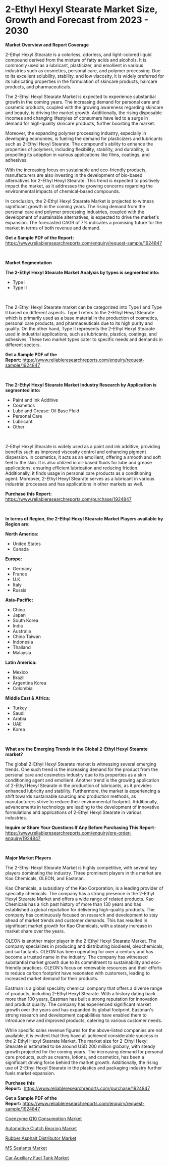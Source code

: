 <p><h1>2-Ethyl Hexyl Stearate Market Size, Growth and Forecast from 2023 - 2030</h1></p><p><strong>Market Overview and Report Coverage</strong></p>
<p><p>2-Ethyl Hexyl Stearate is a colorless, odorless, and light-colored liquid compound derived from the mixture of fatty acids and alcohols. It is commonly used as a lubricant, plasticizer, and emollient in various industries such as cosmetics, personal care, and polymer processing. Due to its excellent solubility, stability, and low viscosity, it is widely preferred for its lubricating properties in the formulation of skincare products, haircare products, and pharmaceuticals.</p><p>The 2-Ethyl Hexyl Stearate Market is expected to experience substantial growth in the coming years. The increasing demand for personal care and cosmetic products, coupled with the growing awareness regarding skincare and beauty, is driving the market growth. Additionally, the rising disposable incomes and changing lifestyles of consumers have led to a surge in demand for high-quality skincare products, further boosting the market.</p><p>Moreover, the expanding polymer processing industry, especially in developing economies, is fueling the demand for plasticizers and lubricants such as 2-Ethyl Hexyl Stearate. The compound's ability to enhance the properties of polymers, including flexibility, stability, and durability, is propelling its adoption in various applications like films, coatings, and adhesives.</p><p>With the increasing focus on sustainable and eco-friendly products, manufacturers are also investing in the development of bio-based alternatives for 2-Ethyl Hexyl Stearate. This trend is expected to positively impact the market, as it addresses the growing concerns regarding the environmental impacts of chemical-based compounds.</p><p>In conclusion, the 2-Ethyl Hexyl Stearate Market is projected to witness significant growth in the coming years. The rising demand from the personal care and polymer processing industries, coupled with the development of sustainable alternatives, is expected to drive the market's expansion. The forecasted CAGR of 7% indicates a promising future for the market in terms of both revenue and demand.</p></p>
<p><strong>Get a Sample PDF of the Report:</strong> <a href="https://www.reliableresearchreports.com/enquiry/request-sample/1924847">https://www.reliableresearchreports.com/enquiry/request-sample/1924847</a></p>
<p>&nbsp;</p>
<p><strong>Market Segmentation</strong></p>
<p><strong>The 2-Ethyl Hexyl Stearate Market Analysis by types is segmented into:</strong></p>
<p><ul><li>Type I</li><li>Type II</li></ul></p>
<p>&nbsp;</p>
<p><p>The 2-Ethyl Hexyl Stearate market can be categorized into Type I and Type II based on different aspects. Type I refers to the 2-Ethyl Hexyl Stearate which is primarily used as a base material in the production of cosmetics, personal care products, and pharmaceuticals due to its high purity and quality. On the other hand, Type II represents the 2-Ethyl Hexyl Stearate used in industrial applications, such as lubricants, plastics, coatings, and adhesives. These two market types cater to specific needs and demands in different sectors.</p></p>
<p><strong>Get a Sample PDF of the Report:</strong>&nbsp;<a href="https://www.reliableresearchreports.com/enquiry/request-sample/1924847">https://www.reliableresearchreports.com/enquiry/request-sample/1924847</a></p>
<p>&nbsp;</p>
<p><strong>The 2-Ethyl Hexyl Stearate Market Industry Research by Application is segmented into:</strong></p>
<p><ul><li>Paint and Ink Additive</li><li>Cosmetics</li><li>Lube and Grease: Oil Base Fluid</li><li>Personal Care</li><li>Lubricant</li><li>Other</li></ul></p>
<p>&nbsp;</p>
<p><p>2-Ethyl Hexyl Stearate is widely used as a paint and ink additive, providing benefits such as improved viscosity control and enhancing pigment dispersion. In cosmetics, it acts as an emollient, offering a smooth and soft feel to the skin. It is also utilized in oil-based fluids for lube and grease applications, ensuring efficient lubrication and reducing friction. Additionally, it finds usage in personal care products as a conditioning agent. Moreover, 2-Ethyl Hexyl Stearate serves as a lubricant in various industrial processes and has applications in other markets as well.</p></p>
<p><strong>Purchase this Report:</strong>&nbsp; <a href="https://www.reliableresearchreports.com/purchase/1924847">https://www.reliableresearchreports.com/purchase/1924847</a></p>
<p>&nbsp;</p>
<p><strong>In terms of Region, the 2-Ethyl Hexyl Stearate Market Players available by Region are:</strong></p>
<p>
    <p> <strong> North America: </strong>
        <ul>
            <li>United States</li>
            <li>Canada</li>
        </ul>
        </p> 
    <p> <strong> Europe: </strong>
        <ul>
            <li>Germany</li>
            <li>France</li>
            <li>U.K.</li>
            <li>Italy</li>
            <li>Russia</li>
        </ul>
        </p> 
    <p> <strong> Asia-Pacific: </strong>
        <ul>
            <li>China</li>
            <li>Japan</li>
            <li>South Korea</li>
            <li>India</li>
            <li>Australia</li>
            <li>China Taiwan</li>
            <li>Indonesia</li>
            <li>Thailand</li>
            <li>Malaysia</li>
        </ul>
        </p> 
    <p> <strong> Latin America: </strong>
        <ul>
            <li>Mexico</li>
            <li>Brazil</li>
            <li>Argentina Korea</li>
            <li>Colombia</li>
        </ul>
        </p> 
    <p> <strong> Middle East & Africa: </strong>
        <ul>
            <li>Turkey</li>
            <li>Saudi</li>
            <li>Arabia</li>
            <li>UAE</li>
            <li>Korea</li>
        </ul>
    </p>
    </p>
<p>&nbsp;</p>
<p><strong>What are the Emerging Trends in the Global 2-Ethyl Hexyl Stearate market?</strong></p>
<p><p>The global 2-Ethyl Hexyl Stearate market is witnessing several emerging trends. One such trend is the increasing demand for the product from the personal care and cosmetics industry due to its properties as a skin conditioning agent and emollient. Another trend is the growing application of 2-Ethyl Hexyl Stearate in the production of lubricants, as it provides enhanced lubricity and stability. Furthermore, the market is experiencing a shift towards sustainable sourcing and production methods, as manufacturers strive to reduce their environmental footprint. Additionally, advancements in technology are leading to the development of innovative formulations and applications of 2-Ethyl Hexyl Stearate in various industries.</p></p>
<p><strong>Inquire or Share Your Questions If Any Before Purchasing This Report</strong>- <a href="https://www.reliableresearchreports.com/enquiry/pre-order-enquiry/1924847">https://www.reliableresearchreports.com/enquiry/pre-order-enquiry/1924847</a></p>
<p>&nbsp;</p>
<p><strong>Major Market Players</strong></p>
<p><p>The 2-Ethyl Hexyl Stearate Market is highly competitive, with several key players dominating the industry. Three prominent players in this market are Kao Chemicals, OLEON, and Eastman.</p><p>Kao Chemicals, a subsidiary of the Kao Corporation, is a leading provider of specialty chemicals. The company has a strong presence in the 2-Ethyl Hexyl Stearate Market and offers a wide range of related products. Kao Chemicals has a rich past history of more than 130 years and has established a global reputation for delivering high-quality products. The company has continuously focused on research and development to stay ahead of market trends and customer demands. This has resulted in significant market growth for Kao Chemicals, with a steady increase in market share over the years.</p><p>OLEON is another major player in the 2-Ethyl Hexyl Stearate Market. The company specializes in producing and distributing biodiesel, oleochemicals, and surfactants. OLEON has been operating for over a century and has become a trusted name in the industry. The company has witnessed substantial market growth due to its commitment to sustainability and eco-friendly practices. OLEON's focus on renewable resources and their efforts to reduce carbon footprint have resonated with customers, leading to increased market demand for their products.</p><p>Eastman is a global specialty chemical company that offers a diverse range of products, including 2-Ethyl Hexyl Stearate. With a history dating back more than 100 years, Eastman has built a strong reputation for innovation and product quality. The company has experienced significant market growth over the years and has expanded its global footprint. Eastman's strong research and development capabilities have enabled them to introduce new and improved products, catering to various customer needs.</p><p>While specific sales revenue figures for the above-listed companies are not available, it is evident that they have all achieved considerable success in the 2-Ethyl Hexyl Stearate Market. The market size for 2-Ethyl Hexyl Stearate is estimated to be around USD 200 million globally, with steady growth projected for the coming years. The increasing demand for personal care products, such as creams, lotions, and cosmetics, has been a significant driving force behind the market growth. Additionally, the rising use of 2-Ethyl Hexyl Stearate in the plastics and packaging industry further fuels market expansion.</p></p>
<p><strong>Purchase this Report:</strong>&nbsp;&nbsp;<a href="https://www.reliableresearchreports.com/purchase/1924847">https://www.reliableresearchreports.com/purchase/1924847</a></p>
<p></p>
<p><strong>Get a Sample PDF of the Report:</strong>&nbsp;<a href="https://www.reliableresearchreports.com/enquiry/request-sample/1924847">https://www.reliableresearchreports.com/enquiry/request-sample/1924847</a></p>
<p><p><a href="https://github.com/luckyshygirl/Market-Research-Report-List-1/blob/main/coenzyme-q10-consumption-market.md">Coenzyme Q10 Consumption Market</a></p><p><a href="https://medium.com/@jeffrystehr/automotive-clutch-bearing-market-furnishes-information-on-market-share-market-trends-and-market-e2b702c2f06f">Automotive Clutch Bearing Market</a></p><p><a href="https://medium.com/@ardithlynch1906/rubber-asphalt-distributor-market-focuses-on-market-share-size-and-projected-forecast-till-2030-93fc4c05ff75">Rubber Asphalt Distributor Market</a></p><p><a href="https://github.com/gdfhhhj/Market-Research-Report-List-1/blob/main/ms-sealants-market.md">MS Sealants Market</a></p><p><a href="https://medium.com/@clayreinger/car-auxiliary-fuel-tank-market-share-evolution-and-market-growth-trends-2023-2030-5dab1ca3cc99">Car Auxiliary Fuel Tank Market</a></p></p>